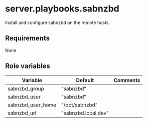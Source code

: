 # server.playbooks.sabnzbd
Install and configure sabnzbd on the remote hosts.

## Requirements
None

## Role variables
| Variable          | Default             | Comments |
|-------------------|---------------------|----------|
| sabnzbd_group     | "sabnzbd"           |          |
| sabnzbd_user      | "sabnzbd"           |          |
| sabnzbd_user_home | "/opt/sabnzbd"      |          |
| sabnzbd_url       | "sabnzbd.local.dev" |          |
